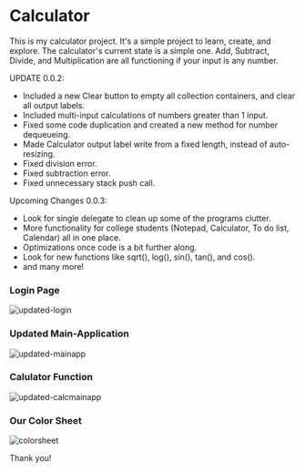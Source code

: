 # Calculator 
This is my calculator project. It's a simple project to learn, create, and explore.  The calculator's current state is a simple one. Add, Subtract, Divide, and Multiplication are all functioning if your input is any number.  

UPDATE 0.0.2:  
- Included a new Clear button to empty all collection containers, and clear all output labels. <br>  
- Included multi-input calculations of numbers greater than 1 input. <br>  
- Fixed some code duplication and created a new method for number dequeueing.<br>  
- Made Calculator output label write from a fixed length, instead of auto-resizing.<br>  
- Fixed division error.<br>  
- Fixed subtraction error.<br>  
- Fixed unnecessary stack push call.<br>   

Upcoming Changes 0.0.3: 
- Look for single delegate to clean up some of the programs clutter. 
- More functionality for college students (Notepad, Calculator, To do list, Calendar) all in one place.
- Optimizations once code is a bit further along.
- Look for new functions like sqrt(), log(), sin(), tan(), and cos().
- and many more!  
### Login Page
![updated-login](https://user-images.githubusercontent.com/20911133/37488055-109d3a66-2859-11e8-8d15-6757158df409.PNG) 

### Updated Main-Application
![updated-mainapp](https://user-images.githubusercontent.com/20911133/37488079-24cc3096-2859-11e8-83cc-2d1cf101b57f.PNG)

### Calulator Function
![updated-calcmainapp](https://user-images.githubusercontent.com/20911133/37488123-3d957aa6-2859-11e8-8d79-42f1fe39e42b.PNG)

### Our Color Sheet
![colorsheet](https://user-images.githubusercontent.com/20911133/37488156-597b2e96-2859-11e8-9a81-040da068e785.PNG)

Thank you!
